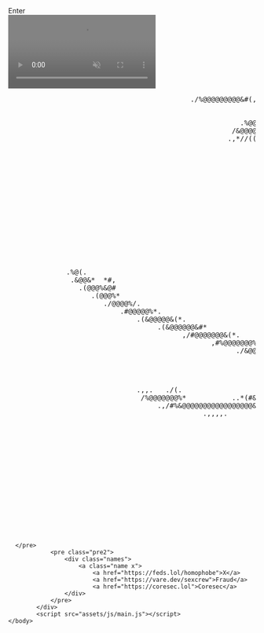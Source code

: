 <!DOCTYPE html>
<html>
    <head>
        <title>x</title>
        <meta name="theme-color" content="#303135">
        <meta property="og:image" content="https://s3.kythi.co/dev/uploads/195ed36c-b057-4d90-a30a-5a6a4c2006c9/fc9fe142-9091-48ae-99c7-221afce33675">
        <!-- Link to the snowstorm.js file -->
        <script src="assets/js/snowstorm.js"></script>
        <link rel="stylesheet" type="text/css" href="assets/css/style.css">
        <link rel="preconnect" href="https://fonts.googleapis.com">
        <link rel="preconnect" href="https://fonts.gstatic.com" crossorigin>
        <link rel="icon" type="image/x-icon" href="assets/favicon.ico">
        <link href="https://fonts.googleapis.com/css2?family=Roboto+Mono:wght@300&family=Roboto:wght@700&display=swap" rel="stylesheet">
    </head>
    <body>
        <div class="box">
            <div id="fullscreen-button">Enter</div>
            <video autoplay muted loop id="video" style="display: none;">
                <source src="assets/img/xw1.mp4" type="video/mp4">
            </video>
            <video autoplay muted loop id="video2" style="pointer-events: none; opacity: 0.6;">
                <source src="assets/img/xw2.mp4" type="video/mp4">
            </video>
            <script>
                var video = document.getElementById('video2');
                video.addEventListener('ended', function() {
                    video.currentTime = 0;
                    video.play();
                });
            </script>
            <div class="content">
                <pre class="ascii">                                            ./%@@@@@@@@@&#(,                                                                                                             
                                                                       ,%@@@@@@@@@@@@@@@@@@@@@(.                                                                                                        
                                                             .*#&@@@@@@@@@@@@@@@@@@@@@@@@@@@@@@@@/                                                                                                      
                                                        .%@@@@@@@@@@@@@@@@@@@@@@@@@@@@@@@@@@@@@@@@@%,                                                                                                   
                                                      /&@@@@@@@@@@@@@@@@@@@@@@@@@@@@@@@@@@@@@@@@@@@@@@%,                                                                                                
                                                     .,*//((((/////(&@@@@@@@@@@@@@@@@@@@@@@@@@@@@@@@@@@@@@@@@@&%(*                                                                                      
                                                                     .%@@@@@@@@@@@@@@@@@@@@@@@@@@@@@@@@@@@@@@@@@@@@@&#,                                                                                 
                                                                      .%@@@@@@@@@@@@@@@@@@@@@@@@@@@@@@@@@@@@@@@@@@@@#,                                                                                  
                                                                      /&@@@@@@@@@@@@@@@@@@@@@@@@@@@@@@@@@@@@@@@@@@@@@@@@&/                                                                              
                                                                      .(@@@@@@@@@@@@@@@@@@@@@@@@@@@@@@@@@@@@@@@@@@@@@@@@@@%.                                                                            
                                                                       /%@@@@@@@@@@@@@@@@@@@@@@@@@@@@@@@@@@@@@@@@@@@@@@@@@@@%.                                                                          
                                                                        ,&@@@@@@@@@@@@@@@@@@@@@@@@@@@@@@@@@@@@@@@@@@@@@@@@@@@@@/                                                                        
                                                                        .%&@@@@@@@@@@@@@@@@@@@@@@@@@@@@@@@@@@@@@@@@@@@@@@@@@@@@@@%*                                                                     
                                                                         .#@@@@@@@@@@@@@@@@@@@@@@@@@@@@@@@@@@@@@@@@@@@@@@@@@@@@@@@@@#,                                                                  
                                                                          ,&@@@@@@@@@@@@@@@@@@@@@@@@@@@@@@@@@@@@@@@@@@@@@@@@@@@@@@@@@@&,                                                                
                                                                           /@@@@@@@@@@@@@@@@@@@@@@@@@@@@@@@@@@@@@@@@@@@@@@@@@@@@@@@@@@@@#.                                                              
                                                                           .%@@@@@@@@@@@@@@@@@@@@@@@@@@@@@@@@@@@@@@@@@@@@@@@@@@@@@@@@@@@@&,                                                             
                                                                             *@@@@@@@@@@@@@@@@@@@@@@@@@@@@@@@@@@@@@@@@@@@@@@@@@@@@@@@@@@@@@@/                                                           
                                                                              (@@@@@@@@@@@@@@@@@@@@@@@@@@@@@@@@@@@@@@@@@@@@@@@@@@@@@@@@@@@&&@@(                                                         
                                                                              /@&@@@@@@@@@@@@@@@@@@@@@@@@@@@@@@@@@@@@@@@@@@@@@@@@@@@@@@@@@%, *@&                                                        
                                                                                .&@@@@@@@@@@@@@@@@@@@@@@@@@@@@@@@@@@@@@@@@@@@@@@@@@@@@@@@@@&,  /&.                                                      
                                                                                  ,%@@@@@@@@@@@@@@@@@@@@@@@@@@@@@@@@@@@@@@@@@@@@@@@@@@@@@@@@@#. #(                                                      
              .%@(.                                                               .#@@@@@@@@@@@@@@@@@@@@@@@@@@@@@@@@@@@@@@@@@@@@@@@@@@@@@@@@@@@#                                                        
               .&@@&*  *#,                                                         *@@@@@@@@@@@@@@@@@@@@@@@@@@@@@@@@@@@@@@@@@@@@@@@@@@@@@@@@@@@@@%*                                                     
                 .(@@@%&@#                                                          /@@@@@@@@@@@@@@@@@@@@@@@@@@@@@@@@@@@@@@@@@@@@@@@@@@@@@@@@@@@@@@(                                                    
                    .(@@@%*                                                          (&@@@@@@@@@@@@@@@@@@@@@@@@@@@@@@@@@@@@@@@@@@@@@@@@@@@@@@@@@@@@@#.                                                  
                       ./@@@@%/.                                                      (@@@@@@@@@@@@@@@@@@@@@@@@@@@@@@@@@@@@@@@@@@@@@@@@@@@@@@@@@@@@@@@#                                                 
                           .#@@@@@%*.                                                  %@@@@@@@@@@@@@@@@@@@@@@@@@@@@@@@@@@@@@@@@@@@@@@@@@@@@@@@@@@@@@@@&/                                               
                               .(&@@@@@&(*.                                            *&&@@@@@@@@@@@@@@@@@@@@@@@@@@@@@@@@@@@@@@@@@@@@@@@@@@@@@@@@@@@@@@@%.                                             
                                    .(&@@@@@@&#*                                        .,&%@@@@@@@@@@@@@@@@@@@@@@@@@@@@@@@@@@@@@@@@@@@@@@@@@@@@@@@@@@@@@@%.                                            
                                          ,/#@@@@@@@&(*.                                  . *&@@@@@@@@@@@@@@@@@@@@@@@@@@@@@@@@@@@@@@@@@@@@@@@@@@@@@@@@@@@%                                              
                                                 ,#%@@@@@@@%*.                               ,&@@@@@@@@@@@@@@@@@@@@@@@@@@@@@@@@@@@@@@@@@@@@@@@@@@@@@@@@@@@,                                             
                                                       ./&@@@@@&(,                            .#@@#%@@@@@@@@@@@@@@@@@@@@@@@@@@@@@@@@@@@@@@@@@@@@@@@&,,//,./.                                            
                                                            ./&@@@@&*                            /%/&@@%%@@@@@@@@@@@@@@@@@@@@@@@@@@@@@@@@@@@@@@@@@@@%,                                                  
                                                                ./&@@@%/                          ./*/@#  /@@@@@@@@@@@@@@@@@@@@@@@@@@@@@@@@@@@@@@@@@@@*                                                 
                                                                    ,%@@@%/                              .*%@@@@@%(,*%@@@@@@@@@@@@@@@@@@@@@@@@@@@@@@@@@%,                                               
                                                                      .(@@@@#*.                       .%@@@@@@@@@@@@@(.(@@@@@@@@@@@@@@@@@@@@@@@@@@@@@@@@@#                                              
                               .,,.   ./(.                        ,/(%@@@@@@@@@@%(,            .#@@@@@@@@@@@@@(* .*((%*  ,&@@@@@@@@@@@@@@@@@@@@@@@@@@@@@@@&/                                            
                                /%@@@@@@@%*           ..*(#&@@@@@@@@@@@@@@&@@@@@@@@@@@@@@@%@@@@&%#(*..*&@@@%/.      *(.    ./@@@@@@@@@@@@@@@@@@@@@@@@@@@@@@@%.                                          
                                    .,/#%&@@@@@@@@@@@@@@@@@&%(*,                      .*#&@@@@@@@@@@&&&@@@&###(((((/*,.       ,%@@@@@@@@@@@@@@@@@@@@@@@@@@@@@@#                                         
                                               .,,,,.                                        .*/#&@@@@@@@@@@@@@@@@@@@@@@@@@@@&(/*,(&@@@@@@@@@@@@@@@@@@@@@@@@@@@@,                                       
                                                                                                                           ,*(%@@@@@@@@@@@@@@@@@@@@@@@@@@@@@@@@@@#                                      
                                                                                                                                   .,(@@@@@@@@@@@@@@@@@@@@@@@@@@@@#.                                    
                                                                                                                                      /@@@@@@@@@@@@@@@@@@@@@@@@@@@&,                                    
                                                                                                                                       (@@@@@@@@@@@@@@@@@@@@@@@@@@@@&*                                  
                                                                                                                                        /@@@@@@@@@@@@@@@@@@@@@@@@@@@@@&(.                               
                                                                                                                                         *@@@@@@@@@@@@@@@@@@@@@@@@@@@@@@%.                              
                                                                                                                                          *@@@@@@@@@@@@@@@@@@@@@@@@@@%.#@@&,                            
                                                                                                                                           /&@@@@@@@@@@@@@@@@@@@@@@@@@@#.                               
                                                                                                                                            (@@@@@@#/@@@@@&&@@@@@@@@@@@@@@%(.                           
                                                                                                                                             %@@@@@@/*@@@@&, .,%@@(/#, .*%@@@@@@&#/,                    
                                                                                                                                              ,%@@@@%,#@@@@@/    ,(*         .*#&@@@@@@@(               
                                                                                                                                                *&@@&/.%@@@@@/                      ...                 
                                                                                                                                                 ./@@#  /@%.*%,                                         
                                                                                                                                                   .%&    ,.                                            
                                                                                                                                                                                                                                                                                                                                                                                                                
                                                                                                                                                                                                                                                                                                                                                                                                             
      </pre>
                <pre class="pre2">
                    <div class="names">
                        <a class="name x">
                            <a href="https://feds.lol/homophobe">X</a>
                            <a href="https://vare.dev/sexcrew">Fraud</a>
                            <a href="https://coresec.lol">Coresec</a>
                    </div>
                </pre>
            </div>
            <script src="assets/js/main.js"></script>
    </body>
</html>
